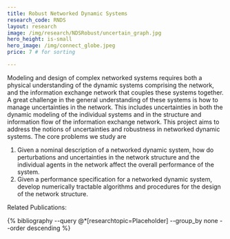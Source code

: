 ```yaml
---
title: Robust Networked Dynamic Systems
research_code: RNDS 
layout: research
image: /img/research/NDSRobust/uncertain_graph.jpg
hero_height: is-small
hero_image: /img/connect_globe.jpeg  
price: 7 # for sorting 

---
```



Modeling and design of complex networked systems requires both a physical understanding of the dynamic systems comprising the network, and the information exchange network that couples these systems together.  A great challenge in the general understanding of these systems is how to manage uncertainties in the network.  This includes uncertainties in both the dynamic modeling of the individual systems and in the structure and information flow of the information exchange network.  This project aims to address the notions of uncertainties and robustness in networked dynamic systems.  The core problems we study are

1. Given a nominal description of a networked dynamic system, how do perturbations and uncertainties in the network structure and the individual agents in the network affect the overall performance of the system.
2. Given a performance specification for a networked dynamic system, develop numerically tractable algorithms and procedures for the design of the network structure.




<p class="title is-4">Related Publications:</p>
{% bibliography --query @*[researchtopic=Placeholder] --group_by none --order descending %}
